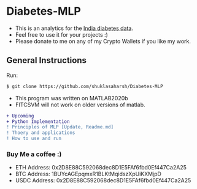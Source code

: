 # Diabetes-MLP
- This is an analytics for the [India diabetes data](https://www.kaggle.com/uciml/pima-indians-diabetes-database).
- Feel free to use it for your projects :)
- Please donate to me on any of my Crypto Wallets if you like my work.
## General Instructions
Run:
```bash
$ git clone https://github.com/shuklasaharsh/Diabetes-MLP
```
* This program was written on MATLAB2020b
* FITCSVM will not work on older versions of matlab.

```diff
+ Upcoming
+ Python Implementation
! Principles of MLP [Update, Readme.md]
! Thoery and applications
! How to use and run
```

### Buy Me a coffee :)

- ETH Address: 0x2D8E88C592068dec8D1E5FAf6fbd0Ef447Ca2A25
- BTC Address: 1BUYcAGEpqmxR1BLKtMqidszXpUiKXMjpD
- USDC Address: 0x2D8E88C592068dec8D1E5FAf6fbd0Ef447Ca2A25
